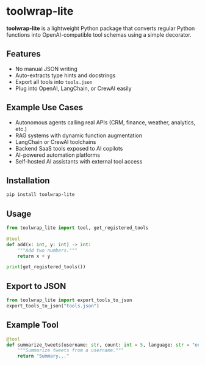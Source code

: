 # toolwrap-lite

**toolwrap-lite** is a lightweight Python package that converts regular Python functions into OpenAI-compatible tool schemas using a simple decorator.

## Features
- No manual JSON writing
- Auto-extracts type hints and docstrings
- Export all tools into `tools.json`
- Plug into OpenAI, LangChain, or CrewAI easily

## Example Use Cases
- Autonomous agents calling real APIs (CRM, finance, weather, analytics, etc.)
- RAG systems with dynamic function augmentation
- LangChain or CrewAI toolchains
- Backend SaaS tools exposed to AI copilots
- AI-powered automation platforms
- Self-hosted AI assistants with external tool access

## Installation
```bash
pip install toolwrap-lite
```

## Usage
```python
from toolwrap_lite import tool, get_registered_tools

@tool
def add(x: int, y: int) -> int:
    """Add two numbers."""
    return x + y

print(get_registered_tools())
```

## Export to JSON
```python
from toolwrap_lite import export_tools_to_json
export_tools_to_json("tools.json")
```

## Example Tool
```python
@tool
def summarize_tweets(username: str, count: int = 5, language: str = "en") -> str:
    """Summarize tweets from a username."""
    return "Summary..."
```
